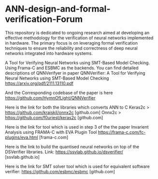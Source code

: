 # ANN-design-and-formal-verification-Forum
This repository is dedicated to ongoing research aimed at developing an effective methodology for the verification of neural networks implemented in hardware. The primary focus is on leveraging formal verification techniques to ensure the reliability and correctness of deep neural networks integrated into hardware systems.

A Tool for Verifying Neural Networks using SMT-Based Model Checking. Using Frama-C and ESBMC as the backends. You can find detailed descriptions of QNNVerifyer in paper QNNVerifier: A Tool for Verifying Neural Networks using SMT-Based Model Checking https://arxiv.org/pdf/2111.13110.pdf

And the Corresponding codebase of the paper is here https://github.com/HymnOfLight/QNNVerifier

Here is the link for both the libraries which converts ANN to C Keras2c > https://github.com/kraiskil/onnx2c [github.com] 
Onnx2c > https://github.com/f0uriest/keras2c [github.com]

Here is the link for tool which is used in step 3 of the the paper Invarient  Analysis using  FRAMA-C with EVA Plugin Tool https://frama-c.com/fc-plugins/eva.html [frama-c.com]

Here is the link to build the  quantised neural networks on top of the DSVerifier libraries. Link:
https://ssvlab.github.io/dsverifier/ [ssvlab.github.io]

Here is the link for SMT solver tool which is used for equivalent software verifier: https://github.com/esbmc/esbmc [github.com]



